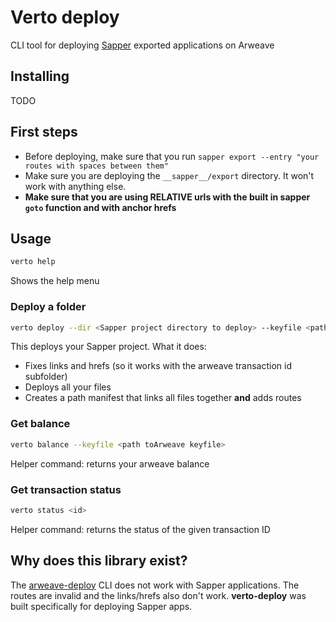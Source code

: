 # Verto deploy
CLI tool for deploying [Sapper](https://sapper.svelte.dev) exported applications on Arweave

## Installing
TODO

## First steps
- Before deploying, make sure that you run `sapper export --entry "your routes with spaces between them"` 
- Make sure you are deploying the `__sapper__/export` directory. It won't work with anything else.
- **Make sure that you are using RELATIVE urls with the built in sapper `goto` function and with anchor hrefs**

## Usage

```sh
verto help
```
Shows the help menu

### Deploy a folder
```sh
verto deploy --dir <Sapper project directory to deploy> --keyfile <path toArweave keyfile>
```
This deploys your Sapper project. What it does:
- Fixes links and hrefs (so it works with the arweave transaction id subfolder)
- Deploys all your files
- Creates a path manifest that links all files together **and** adds routes

### Get balance
```sh
verto balance --keyfile <path toArweave keyfile>
```
Helper command: returns your arweave balance

### Get transaction status
```sh
verto status <id>
```
Helper command: returns the status of the given transaction ID

## Why does this library exist?
The [arweave-deploy](https://github.com/ArweaveTeam/arweave-deploy) CLI does not work with Sapper applications. The routes are invalid and the links/hrefs also don't work. **verto-deploy** was built specifically for deploying Sapper apps.
